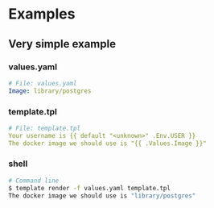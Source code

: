 
# Examples

## Very simple example

### values.yaml
```yaml
# File: values.yaml
Image: library/postgres
```

### template.tpl
```yaml
# File: template.tpl
Your username is {{ default "<unknown>" .Env.USER }}
The docker image we should use is "{{ .Values.Image }}"
```

### shell

```sh
# Command line
$ template render -f values.yaml template.tpl
The docker image we should use is "library/postgres"
```
